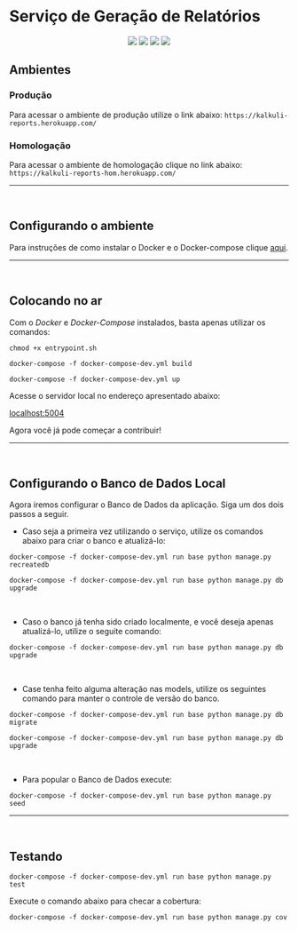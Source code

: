 # Serviço de Geração de Relatórios   

<div style="text-align: center"> 

<a href="https://travis-ci.com/Kalkuli/2018.2-Kalkuli_Reports"><img src="https://travis-ci.org/Kalkuli/2018.2-Kalkuli_Reports.svg?branch=master" /></a>
<a href="https://codeclimate.com/github/Kalkuli/2018.2-Kalkuli_Reports/test_coverage"><img src="https://api.codeclimate.com/v1/badges/1f500530c8778423167f/test_coverage" /></a>
<a href="https://codeclimate.com/github/Kalkuli/2018.2-Kalkuli_Reports/maintainability"><img src="https://api.codeclimate.com/v1/badges/1f500530c8778423167f/maintainability" /></a>
<a href="https://opensource.org/licenses/GPL-3.0"><img src="https://img.shields.io/badge/license-GPL-%235DA8C1.svg"/></a>

 </div> 


## Ambientes

### Produção
Para acessar o ambiente de produção utilize o link abaixo: 
```https://kalkuli-reports.herokuapp.com/```

### Homologação
Para acessar o ambiente de homologação clique no link abaixo:
```https://kalkuli-reports-hom.herokuapp.com/```

***   

<br>

## Configurando o ambiente
Para instruções de como instalar o Docker e o Docker-compose clique [aqui](https://github.com/Kalkuli/2018.2-Kalkuli_Front-End/blob/master/README.md).

***   

<br>

## Colocando no ar
Com o _Docker_ e _Docker-Compose_ instalados, basta apenas utilizar os comandos:

```
chmod +x entrypoint.sh

docker-compose -f docker-compose-dev.yml build

docker-compose -f docker-compose-dev.yml up
```

Acesse o servidor local no endereço apresentado abaixo:


[localhost:5004](http://localhost:5004/)    

Agora você já pode começar a contribuir!

***   

<br>

## Configurando o Banco de Dados Local

Agora iremos configurar o Banco de Dados da aplicação. Siga um dos dois passos a seguir.

* Caso seja a primeira vez utilizando o serviço, utilize os comandos abaixo para criar o banco e atualizá-lo:


```
docker-compose -f docker-compose-dev.yml run base python manage.py recreatedb

docker-compose -f docker-compose-dev.yml run base python manage.py db upgrade
```

<br>

* Caso o banco já tenha sido criado localmente, e você deseja apenas atualizá-lo, utilize o seguite comando:

```
docker-compose -f docker-compose-dev.yml run base python manage.py db upgrade
```

<br>

* Case tenha feito alguma alteração nas models, utilize os seguintes comando para manter o controle de versão do banco.

```
docker-compose -f docker-compose-dev.yml run base python manage.py db migrate

docker-compose -f docker-compose-dev.yml run base python manage.py db upgrade
```

<br>

* Para popular o Banco de Dados execute:
```
docker-compose -f docker-compose-dev.yml run base python manage.py seed
```

***

<br>

## Testando

```
docker-compose -f docker-compose-dev.yml run base python manage.py test
```  

Execute o comando abaixo para checar a cobertura:   

```
docker-compose -f docker-compose-dev.yml run base python manage.py cov   
```
